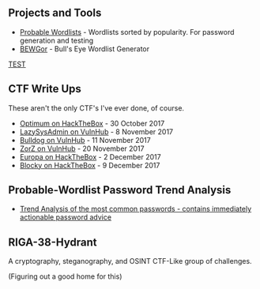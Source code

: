 ## Projects and Tools

* [Probable Wordlists](https://github.com/berzerk0/Probable-Wordlists) - Wordlists sorted by popularity. For password generation and testing
* [BEWGor](https://github.com/berzerk0/BEWGor) - Bull's Eye Wordlist Generator

[TEST](https://github.com/berzerk0/gitblog/blob/master/FirstCTF_1of2_InfoAndSetup.html)

## CTF Write Ups

These aren't the only CTF's I've ever done, of course.


* [Optimum on HackTheBox](https://gist.github.com/berzerk0/78e6af81c33e3bd5988de2adf8529e4e) - 30 October 2017
* [LazySysAdmin on VulnHub](https://gist.github.com/berzerk0/9cb251f87817077690a1d84a23d9a2c1) - 8  November 2017
* [Bulldog on VulnHub](https://gist.github.com/berzerk0/dd477837e5f07b05133bb21db8d51758) - 11 November 2017
* [ZorZ on VulnHub](https://gist.github.com/berzerk0/cae0b229c7f70ecb15310bf0ff42d3d7) - 20 November 2017
* [Europa on HackTheBox](https://gist.github.com/berzerk0/6733d4c0d965a754a13d2ab18848472e) - 2 December 2017
* [Blocky on HackTheBox](https://gist.github.com/berzerk0/1a6270d3cacf30c3b5cff82c7f53bf4c) - 9 December 2017



## Probable-Wordlist Password Trend Analysis

* [Trend Analysis of the most common passwords - contains immediately actionable password advice](https://github.com/berzerk0/Probable-Wordlists/blob/master/Trend-Analysis.md) 


## RIGA-38-Hydrant

A cryptography, steganography, and OSINT CTF-Like group of challenges.

(Figuring out a good home for this)




